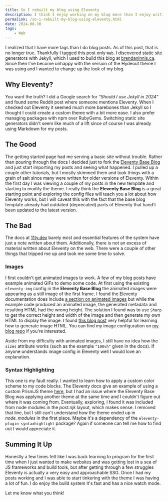 ```yaml
---
title: So I rebuilt my blog using Eleventy
description: I think I enjoy working on my blog more than I enjoy writing on it. I rebuilt it using Eleventy and it was pretty simple.
permalink: /so-i-rebuilt-my-blog-using-eleventy.html
date: 2024-08-30
tags:
	- Web
---
```


I realized that I have more tags than I do blog posts. As of this post, that is no longer true. Thankfully I tagged this post only `Web`. I discovered static site generators with Jekyll, which I used to build this blog at [brendaninnis.ca](https://brendaninnis.ca). Since then I've become unhappy with the version of the Hydeout theme I was using and I wanted to change up the look of my blog.

## Why Eleventy?

You want the truth? I did a Google search for _“Should I use Jekyll in 2024”_ and found some Reddit post where someone mentions Eleventy. When I checked out Eleventy it seemed much more barebones than Jekyll so I thought I could create a custom theme with a bit more ease. I also prefer managing packages with npm over RubyGems. Switching static site generators didn't seem like much of a lift since of course I was already using Markdown for my posts.

## The Good

The getting started page had me serving a basic site without trouble. Rather than pouring through the docs I decided just to fork the [Eleventy Base Blog](https://github.com/11ty/eleventy-base-blog) and just start importing my posts and seeing what happened. I pulled up a couple other tutorials, but I mostly skimmed them and took things with a grain of salt since many were written for older versions of Eleventy. Within the first day I was viewing a couple of my posts in the new template and starting to modify the theme. I really think the **Eleventy Base Blog** is a great starting point and exploring the config files will teach you a lot about how Eleventy works, but I will caveat this with the fact that the base blog template already had outdated (deprecated) parts of Eleventy that hand't been updated to the latest version.

## The Bad

The docs at [11ty.dev](https://www.11ty.dev) barely exist and essential features of the system have just a note written about them. Additionally, there is not an excess of material written about Eleventy on the web. There were a couple of other things that tripped me up and took me some time to solve.

### Images

I first couldn't get animated images to work. A few of my blog posts have example animated GIFs to demo some code. At first using the existing `eleventy-img` config in the **Eleventy Base Blog** the animated images were appearing as a still image of the first frame. I found the Eleventy documentation does include [a section on animated images](https://www.11ty.dev/docs/plugins/image/#output-animated-gif-or-webp) but while the example code produced an animated image, the generated metadata and resulting HTML had the wrong height. The solution I found was to use `Sharp` to get the correct height and width of the image and then generate my own HTML to display the image. I found [this blog post](https://www.aleksandrhovhannisyan.com/blog/eleventy-image-plugin/) very helpful for learning how to generate image HTML. You can find my image configuration on [my blog repo](https://github.com/brendaninnis/brendaninnis.github.io) if you're interested.

Aside from my difficulty with animated images, I still have no idea how the `sizes` attribute works (such as the example `"100vh"` given in the docs). If anyone understands image config in Eleventy well I would love an explanation.

### Syntax Highlighting

This one is my fault really. I wanted to learn how to apply a custom color scheme to my code blocks. The Eleventy docs give an example of using a custom PrismJS theme [here](https://www.11ty.dev/docs/plugins/syntaxhighlight/#installation), but I had an issue where the Eleventy Base Blog was applying another theme at the same time and I couldn't figure out where it was coming from. Eventually, exploring, I found it was included from node modules in the _post.njk_ layout, which makes sense. I removed that line, but I still can't understand how the theme ended up in _node_modules_ in the first place. Maybe it's a dependency of the `eleventy-plugin-syntaxhighlight` package? Again if someone can tell me how to find out I would appreciate it.

## Summing It Up

Honestly a few times felt like I was back learning to program for the first time when I just wanted to make websites and was getting lost in a sea of JS frameworks and build tools, but after getting through a few struggles Eleventy is actually a very easy and approachable SSG. Once I had my posts working and I was able to start tinkering with the theme I was having a lot of fun. I do enjoy the build system it's fast and has a nice watch mode.

Let me know what you think!


